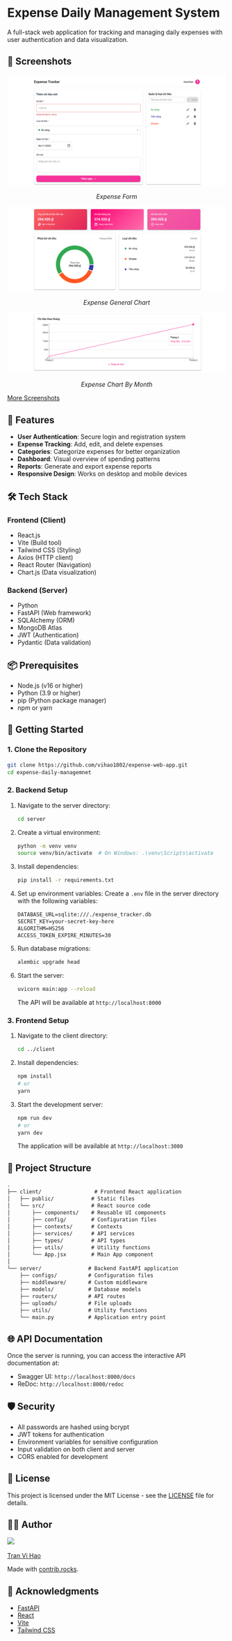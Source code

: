 # Expense Daily Management System

A full-stack web application for tracking and managing daily expenses with user authentication and data visualization.

## 📸 Screenshots

<div align="center">
  <img src="./screenshots/expense-form.png" alt="Expense Form"/>
  <p><em>Expense Form</em></p>
  
  <img src="./screenshots/expense-general-chart.png" alt="Expense General Chart"/>
  <p><em>Expense General Chart</em></p>

  <img src="./screenshots/expense-chart-by-month.png" alt="Expense Chart By Month"/>
  <p><em>Expense Chart By Month</em></p>
</div>

[More Screenshots](./screenshots)

## 🚀 Features

- **User Authentication**: Secure login and registration system
- **Expense Tracking**: Add, edit, and delete expenses
- **Categories**: Categorize expenses for better organization
- **Dashboard**: Visual overview of spending patterns
- **Reports**: Generate and export expense reports
- **Responsive Design**: Works on desktop and mobile devices

## 🛠 Tech Stack

### Frontend (Client)

- React.js
- Vite (Build tool)
- Tailwind CSS (Styling)
- Axios (HTTP client)
- React Router (Navigation)
- Chart.js (Data visualization)

### Backend (Server)

- Python
- FastAPI (Web framework)
- SQLAlchemy (ORM)
- MongoDB Atlas
- JWT (Authentication)
- Pydantic (Data validation)

## 📦 Prerequisites

- Node.js (v16 or higher)
- Python (3.9 or higher)
- pip (Python package manager)
- npm or yarn

## 🚀 Getting Started

### 1. Clone the Repository

```bash
git clone https://github.com/vihao1802/expense-web-app.git
cd expense-daily-managemnet
```

### 2. Backend Setup

1. Navigate to the server directory:

   ```bash
   cd server
   ```

2. Create a virtual environment:

   ```bash
   python -m venv venv
   source venv/bin/activate  # On Windows: .\venv\Scripts\activate
   ```

3. Install dependencies:

   ```bash
   pip install -r requirements.txt
   ```

4. Set up environment variables:
   Create a `.env` file in the server directory with the following variables:

   ```env
   DATABASE_URL=sqlite:///./expense_tracker.db
   SECRET_KEY=your-secret-key-here
   ALGORITHM=HS256
   ACCESS_TOKEN_EXPIRE_MINUTES=30
   ```

5. Run database migrations:

   ```bash
   alembic upgrade head
   ```

6. Start the server:
   ```bash
   uvicorn main:app --reload
   ```
   The API will be available at `http://localhost:8000`

### 3. Frontend Setup

1. Navigate to the client directory:

   ```bash
   cd ../client
   ```

2. Install dependencies:

   ```bash
   npm install
   # or
   yarn
   ```

3. Start the development server:
   ```bash
   npm run dev
   # or
   yarn dev
   ```
   The application will be available at `http://localhost:3000`

## 📂 Project Structure

```
.
├── client/                 # Frontend React application
│   ├── public/            # Static files
│   └── src/               # React source code
│       ├── components/    # Reusable UI components
│       ├── config/        # Configuration files
│       ├── contexts/      # Contexts
│       ├── services/      # API services
│       ├── types/         # API types
│       ├── utils/         # Utility functions
│       └── App.jsx        # Main App component
│
└── server/               # Backend FastAPI application
    ├── configs/          # Configuration files
    ├── middleware/       # Custom middleware
    ├── models/           # Database models
    ├── routers/          # API routes
    ├── uploads/          # File uploads
    ├── utils/            # Utility functions
    └── main.py           # Application entry point
```

## 🌐 API Documentation

Once the server is running, you can access the interactive API documentation at:

- Swagger UI: `http://localhost:8000/docs`
- ReDoc: `http://localhost:8000/redoc`

## 🛡️ Security

- All passwords are hashed using bcrypt
- JWT tokens for authentication
- Environment variables for sensitive configuration
- Input validation on both client and server
- CORS enabled for development

## 📄 License

This project is licensed under the MIT License - see the [LICENSE](LICENSE) file for details.

## 👨‍💻 Author

<a href="https://github.com/vihao1802/expense-web-app/graphs/contributors">
<img src="https://contrib.rocks/image?repo=vihao1802/expense-web-app" />
<p>Tran Vi Hao</p>
</a>

Made with [contrib.rocks](https://contrib.rocks).

## 🙏 Acknowledgments

- [FastAPI](https://fastapi.tiangolo.com/)
- [React](https://reactjs.org/)
- [Vite](https://vitejs.dev/)
- [Tailwind CSS](https://tailwindcss.com/)
